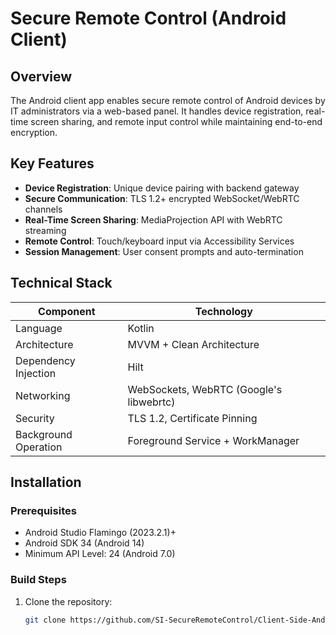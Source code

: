# Secure Remote Control (Android Client)

## Overview
The Android client app enables secure remote control of Android devices by IT administrators via a web-based panel. It handles device registration, real-time screen sharing, and remote input control while maintaining end-to-end encryption.

## Key Features
- **Device Registration**: Unique device pairing with backend gateway
- **Secure Communication**: TLS 1.2+ encrypted WebSocket/WebRTC channels
- **Real-Time Screen Sharing**: MediaProjection API with WebRTC streaming
- **Remote Control**: Touch/keyboard input via Accessibility Services
- **Session Management**: User consent prompts and auto-termination

## Technical Stack
| Component               | Technology                          |
|-------------------------|-------------------------------------|
| Language                | Kotlin                              |
| Architecture            | MVVM + Clean Architecture           |
| Dependency Injection    | Hilt                                |
| Networking              | WebSockets, WebRTC (Google's libwebrtc) |
| Security                | TLS 1.2, Certificate Pinning        |
| Background Operation    | Foreground Service + WorkManager    |

## Installation
### Prerequisites
- Android Studio Flamingo (2023.2.1)+
- Android SDK 34 (Android 14)
- Minimum API Level: 24 (Android 7.0)

### Build Steps
1. Clone the repository:
   ```bash
   git clone https://github.com/SI-SecureRemoteControl/Client-Side-Android-app.git